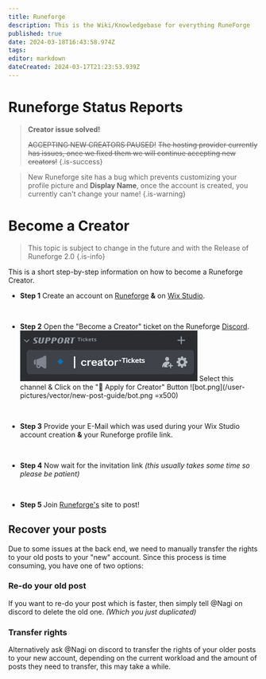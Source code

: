 ```yaml
---
title: Runeforge
description: This is the Wiki/Knowledgebase for everything RuneForge
published: true
date: 2024-03-18T16:43:58.974Z
tags: 
editor: markdown
dateCreated: 2024-03-17T21:23:53.939Z
---
```


# Runeforge Status Reports

> **Creator issue solved!**
>
> ~~ACCEPTING NEW CREATORS PAUSED!~~
> ~~The hosting provider currently has issues, once we fixed them we will continue accepting new creators!~~
{.is-success}

> New Runeforge site has a bug which prevents customizing your profile picture and **Display Name**, once the account is created, you currently can't change your name!
{.is-warning}


# Become a Creator





> This topic is subject to change in the future and with the Release of Runeforge 2.0
{.is-info}


This is a short step-by-step information on how to become a Runeforge Creator.

- **Step 1**
Create an account on [Runeforge](https://www.runeforge.io/userprofile) **&** on [Wix Studio](https://wix.com/studio).  

<br>

- **Step 2**
Open the "Become a Creator" ticket on the Runeforge [Discord](https://discord.com/invite/runeforge).
![channel.png](/user-pictures/vector/new-post-guide/channel.png) 
Select this channel & Click on the "🚀 Apply for Creator" Button
![bot.png](/user-pictures/vector/new-post-guide/bot.png =x500)

<br>

- **Step 3**
Provide your E-Mail which was used during your Wix Studio account creation **&** your Runeforge profile link.

<br>

- **Step 4**
Now wait for the invitation link *(this usually takes some time so please be patient)*

<br>

- **Step 5**
Join [Runeforge's](https://www.runeforge.io/) site to post!

## Recover your posts

Due to some issues at the back end, we need to manually transfer the rights to your old posts to your "new" account.
Since this process is time consuming, you have one of two options:

### Re-do your old post
If you want to re-do your post which is faster, then simply tell @Nagi on discord to delete the old one. *(Which you just duplicated)*

### Transfer rights
Alternatively ask @Nagi on discord to transfer the rights of your older posts to your new account, depending on the current workload and the amount of posts they need to transfer, this may take a while.